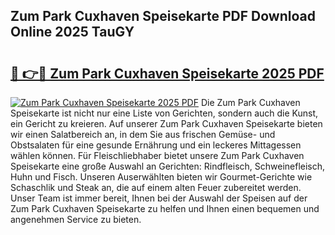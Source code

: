 ## Zum Park Cuxhaven Speisekarte PDF Download Online 2025 TauGY

# <h2><a href="http://gcam2au.nevu.top/?p=Zum+Park+Cuxhaven+Speisekarte">🔗 👉🔴 Zum Park Cuxhaven Speisekarte 2025 PDF</a></h2>

[![Zum Park Cuxhaven Speisekarte 2025 PDF](https://i.imgur.com/dBaPXMq.png)](http://gcam2au.nevu.top/?p=Zum+Park+Cuxhaven+Speisekarte)
Die Zum Park Cuxhaven Speisekarte ist nicht nur eine Liste von Gerichten, sondern auch die Kunst, ein Gericht zu kreieren. Auf unserer Zum Park Cuxhaven Speisekarte bieten wir einen Salatbereich an, in dem Sie aus frischen Gemüse- und Obstsalaten für eine gesunde Ernährung und ein leckeres Mittagessen wählen können. Für Fleischliebhaber bietet unsere Zum Park Cuxhaven Speisekarte eine große Auswahl an Gerichten: Rindfleisch, Schweinefleisch, Huhn und Fisch. Unseren Auserwählten bieten wir Gourmet-Gerichte wie Schaschlik und Steak an, die auf einem alten Feuer zubereitet werden. Unser Team ist immer bereit, Ihnen bei der Auswahl der Speisen auf der Zum Park Cuxhaven Speisekarte zu helfen und Ihnen einen bequemen und angenehmen Service zu bieten.
